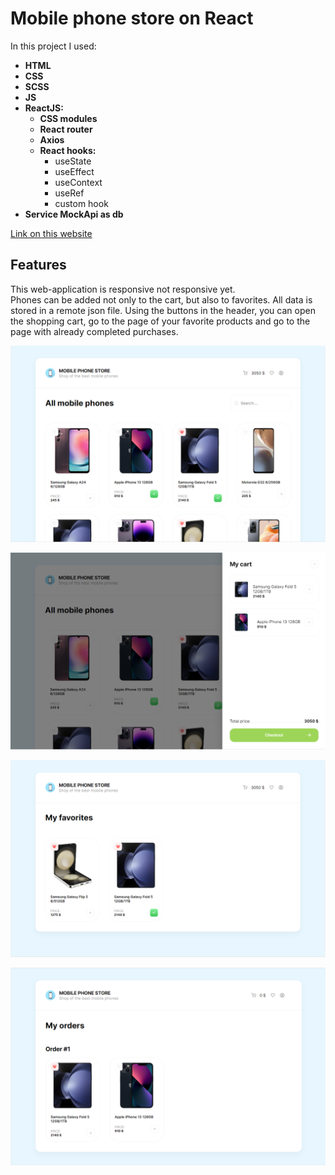 # Mobile phone store on React
In this project I used:
* __HTML__
* __CSS__
* __SCSS__
* __JS__
* __ReactJS:__
    * __CSS modules__
    * __React router__
    * __Axios__
    * __React hooks:__
        * useState
        * useEffect
        * useContext
        * useRef
        * custom hook
* __Service MockApi as db__

[Link on this website](https://k-a-webdev.github.io/DateTimer_React/)

## Features
This web-application is responsive not responsive yet. \
Phones can be added not only to the cart, but also to favorites. All data is stored in a remote json file.
Using the buttons in the header, you can open the shopping cart, go to the page of your favorite products and go to the page with already completed purchases.

![Preview photo](public/img/Preview.png)

![Preview photo](public/img/Preview_2.png)

![Preview photo](public/img/Preview_3.png)

![Preview photo](public/img/Preview_4.png)
